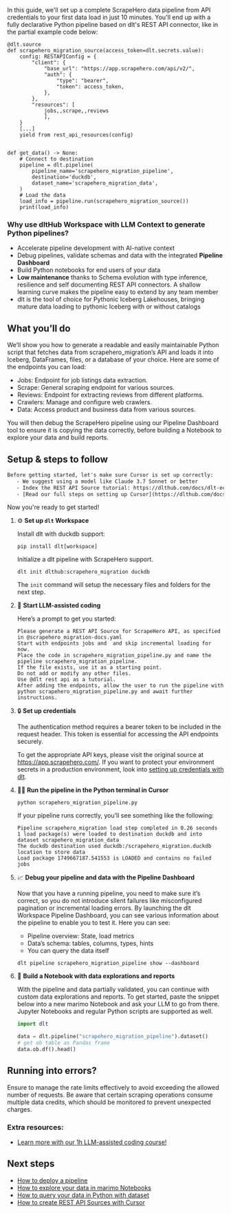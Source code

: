 In this guide, we'll set up a complete ScrapeHero data pipeline from API credentials to your first data load in just 10 minutes. You'll end up with a fully declarative Python pipeline based on dlt's REST API connector, like in the partial example code below:

```python-outcome
@dlt.source
def scrapehero_migration_source(access_token=dlt.secrets.value):
    config: RESTAPIConfig = {
        "client": {
            "base_url": "https://app.scrapehero.com/api/v2/",
            "auth": {
                "type": "bearer",
                "token": access_token,
            },
        },
        "resources": [
            jobs,,scrape,,reviews
            ],
    }
    [...]
    yield from rest_api_resources(config)


def get_data() -> None:
    # Connect to destination
    pipeline = dlt.pipeline(
        pipeline_name='scrapehero_migration_pipeline',
        destination='duckdb',
        dataset_name='scrapehero_migration_data', 
    )
    # Load the data
    load_info = pipeline.run(scrapehero_migration_source())
    print(load_info) 
```

### Why use dltHub Workspace with LLM Context to generate Python pipelines?

- Accelerate pipeline development with AI-native context
- Debug pipelines, validate schemas and data with the integrated **Pipeline Dashboard**
- Build Python notebooks for end users of your data
- **Low maintenance** thanks to Schema evolution with type inference, resilience and self documenting REST API connectors. A shallow learning curve makes the pipeline easy to extend by any team member
- dlt is the tool of choice for Pythonic Iceberg Lakehouses, bringing mature data loading to pythonic Iceberg with or without catalogs

## What you’ll do

We’ll show you how to generate a readable and easily maintainable Python script that fetches data from scrapehero_migration’s API and loads it into Iceberg, DataFrames, files, or a database of your choice. Here are some of the endpoints you can load:

- Jobs: Endpoint for job listings data extraction.
- Scrape: General scraping endpoint for various sources.
- Reviews: Endpoint for extracting reviews from different platforms.
- Crawlers: Manage and configure web crawlers.
- Data: Access product and business data from various sources.

You will then debug the ScrapeHero pipeline using our Pipeline Dashboard tool to ensure it is copying the data correctly, before building a Notebook to explore your data and build reports.

## Setup & steps to follow

```default
Before getting started, let's make sure Cursor is set up correctly:
   - We suggest using a model like Claude 3.7 Sonnet or better
   - Index the REST API Source tutorial: https://dlthub.com/docs/dlt-ecosystem/verified-sources/rest_api/ and add it to context as **@dlt rest api**
   - [Read our full steps on setting up Cursor](https://dlthub.com/docs/dlt-ecosystem/llm-tooling/cursor-restapi#23-configuring-cursor-with-documentation)
```

Now you're ready to get started!

1. ⚙️ **Set up `dlt` Workspace**
    
    Install dlt with duckdb support:
    ```shell
    pip install dlt[workspace]
    ```

    Initialize a dlt pipeline with ScrapeHero support.
    ```shell
    dlt init dlthub:scrapehero_migration duckdb
    ```

    The `init` command will setup the necessary files and folders for the next step.
    
2. 🤠 **Start LLM-assisted coding**
    
    Here’s a prompt to get you started:
    
    ```prompt
    Please generate a REST API Source for ScrapeHero API, as specified in @scrapehero_migration-docs.yaml 
    Start with endpoints jobs and  and skip incremental loading for now. 
    Place the code in scrapehero_migration_pipeline.py and name the pipeline scrapehero_migration_pipeline. 
    If the file exists, use it as a starting point. 
    Do not add or modify any other files. 
    Use @dlt rest api as a tutorial. 
    After adding the endpoints, allow the user to run the pipeline with python scrapehero_migration_pipeline.py and await further instructions.
    ```

    
3. 🔒 **Set up credentials** 
    
    The authentication method requires a bearer token to be included in the request header. This token is essential for accessing the API endpoints securely.
    
    To get the appropriate API keys, please visit the original source at https://app.scrapehero.com/.
    If you want to protect your environment secrets in a production environment, look into [setting up credentials with dlt](https://dlthub.com/docs/walkthroughs/add_credentials).
    
4. 🏃‍♀️ **Run the pipeline in the Python terminal in Cursor**
    
    ```shell
    python scrapehero_migration_pipeline.py
    ```
    
    If your pipeline runs correctly, you’ll see something like the following:
    
    ```shell
    Pipeline scrapehero_migration load step completed in 0.26 seconds
    1 load package(s) were loaded to destination duckdb and into dataset scrapehero_migration_data
    The duckdb destination used duckdb:/scrapehero_migration.duckdb location to store data
    Load package 1749667187.541553 is LOADED and contains no failed jobs
    ```
    
5. 📈 **Debug your pipeline and data with the Pipeline Dashboard**

    Now that you have a running pipeline, you need to make sure it’s correct, so you do not introduce silent failures like misconfigured pagination or incremental loading errors. By launching the dlt Workspace Pipeline Dashboard, you can see various information about the pipeline to enable you to test it. Here you can see:
    - Pipeline overview: State, load metrics
    - Data’s schema: tables, columns, types, hints
    - You can query the data itself
    
    ```shell
    dlt pipeline scrapehero_migration_pipeline show --dashboard
    ```
    
6. 🐍 **Build a Notebook with data explorations and reports**

    With the pipeline and data partially validated, you can continue with custom data explorations and reports. To get started, paste the snippet below into a new marimo Notebook and ask your LLM to go from there. Jupyter Notebooks and regular Python scripts are supported as well.

    
    ```python
    import dlt

   data = dlt.pipeline("scrapehero_migration_pipeline").dataset()
   # get ob table as Pandas frame
   data.ob.df().head()
    ```

## Running into errors?

Ensure to manage the rate limits effectively to avoid exceeding the allowed number of requests. Be aware that certain scraping operations consume multiple data credits, which should be monitored to prevent unexpected charges.

### Extra resources:

- [Learn more with our 1h LLM-assisted coding course!](https://www.youtube.com/watch?v=GGid70rnJuM)

## Next steps

- [How to deploy a pipeline](https://dlthub.com/docs/walkthroughs/deploy-a-pipeline)
- [How to explore your data in marimo Notebooks](https://dlthub.com/docs/general-usage/dataset-access/marimo)
- [How to query your data in Python with dataset](https://dlthub.com/docs/general-usage/dataset-access/dataset)
- [How to create REST API Sources with Cursor](https://dlthub.com/docs/dlt-ecosystem/llm-tooling/cursor-restapi)